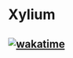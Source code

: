 # Xylium

## [![wakatime](https://wakatime.com/badge/github/niyasrad/Xylium.svg)](https://wakatime.com/badge/github/niyasrad/Xylium)
